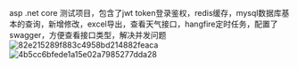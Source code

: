 asp .net core 测试项目，包含了jwt token登录鉴权，redis缓存，mysql数据库基本的查询，新增修改，excel导出，查看天气接口，hangfire定时任务，配置了swagger，方便查看接口类型，解决并发问题
![82e215289f883c4958bd214882feaca](https://github.com/user-attachments/assets/fca44370-4ce6-4efe-91c4-42a5520279f6)
![4b5cc6bfede1a15e02a7985277dda28](https://github.com/user-attachments/assets/63837410-16c6-4213-a3df-68183b55f404)
